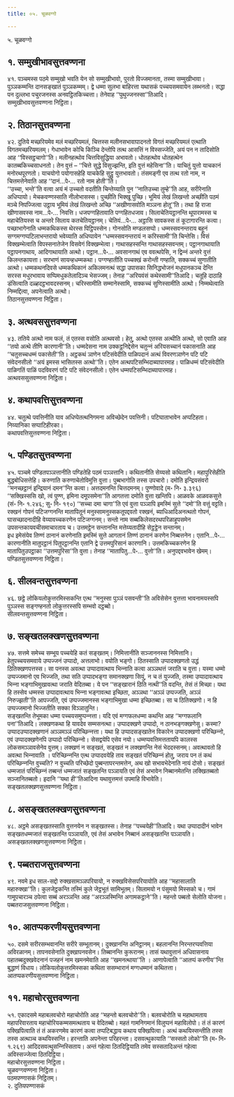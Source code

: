```yaml
---
title: ०५. चूळवग्गो

---
```

५. चूळवग्गो  


## १. सम्मुखीभावसुत्तवण्णना

४१. पञ्‍चमस्स पठमे सम्मुखो भवति येन सो सम्मुखीभावो, पुरतो विज्‍जमानता, तस्मा सम्मुखीभावा। पुञ्‍ञकम्मन्ति दानसङ्खातं पुञ्‍ञकम्मम्। द्वे धम्मा सुलभा बाहिरत्ता यथासकं पच्‍चयसमवायेन लब्भनतो। सद्धा पन दुल्‍लभा पचुरजनस्स अनवट्ठितकिच्‍चत्ता। तेनेवाह ‘‘पुथुज्‍जनस्सा’’तिआदि।  
सम्मुखीभावसुत्तवण्णना निट्ठिता।  


## २. तिठानसुत्तवण्णना

४२. दुतिये मच्छरियमेव मलं मच्छरियमलं, चित्तस्स मलीनसभावापादनतो विगतं मच्छरियमलं एत्थाति विगतमच्छरियमलम्। गेधाभावेन कोचि किञ्‍चि देन्तोपि तत्थ आसत्तिं न विस्सज्‍जेति, अयं पन न तादिसोति आह ‘‘विस्सट्ठचागो’’ति। मलीनहत्थोव चित्तविसुद्धिया अभावतो। धोतहत्थोव धोतहत्थेन कातब्बकिच्‍चसाधनतो। तेन वुत्तं – ‘‘चित्ते सुद्धे विसुज्झन्ति, इति वुत्तं महेसिना’’ति। याचितुं युत्तो याचकानं मनोरथपूरणतो। याचयोगो पयोगासहेहि याचकेहि सुट्ठु युत्तभावतो। तंसमङ्गी एव तत्थ रतो नाम, न चित्तमत्तेनेवाति आह ‘‘दानं…पे॰… रतो नाम होती’’ति।  
‘‘उच्‍चा, भन्ते’’ति वत्वा अयं मं उच्‍चतो वदतीति चिन्तेय्याति पुन ‘‘नातिउच्‍चा तुम्हे’’ति आह, सरीरेनाति अधिप्पायो। मेचकवण्णस्साति नीलोभासस्स। पुच्छीति भिक्खू पुच्छि। भूमियं लेखं लिखन्तो अच्छीति पठमं मञ्‍चे निपज्‍जित्वा उट्ठाय भूमियं लेखं लिखन्तो अच्छि ‘‘अखीणासवोति मञ्‍ञना होतू’’ति। तथा हि राजा खीणासवस्स नाम…पे॰… निवत्ति। धजपग्गहितावाति पग्गहितधजाव। सिलाचेतियट्ठानन्ति थूपारामस्स च महाचेतियस्स च अन्तरे सिलाय कतचेतियट्ठानम्। चेतियं…पे॰… अट्ठासि सावकस्स तं कूटागारन्ति कत्वा।  
पच्छाभागेनाति धम्मकथिकस्स थेरस्स पिट्ठिपस्सेन। गोनसोति मण्डलसप्पो। धम्मस्सवनन्तराय बहूनं सग्गमग्गप्पटिलाभन्तरायो भवेय्याति अधिप्पायेन ‘‘धम्मस्सवनन्तरायं न करिस्सामी’’ति चिन्तेसि। विसं विक्खम्भेत्वाति विपस्सनातेजेन विसवेगं विक्खम्भेत्वा। गाथासहस्सन्ति गाथासहस्सवन्तम्। पट्ठानगाथायाति पट्ठापनगाथाय, आदिगाथायाति अत्थो। पट्ठान…पे॰… अवसानगाथं एव ववत्थपेसि, न द्विन्‍नं अन्तरे वुत्तं किलन्तकायत्ता। सरभाणं सायन्हधम्मकथा। पग्गण्हातीति पच्‍चक्खं करोन्ती गण्हाति, सक्‍कच्‍चं सुणातीति अत्थो। धम्मकथनदिवसे धम्मकथिकानं अकिलमनत्थं सद्धा उपासका सिनिद्धभोजनं मधुपानकञ्‍च देन्ति सरस्स मधुरभावाय सप्पिमधुकतेलादिञ्‍च भेसज्‍जम्। तेनाह ‘‘अरियवंसं कथेस्सामी’’तिआदि। चतूहि दाठाहि डंसित्वाति दळ्हदट्ठभावदस्सनम्। चरिस्सामीति सम्मानेस्सामि, सक्‍कच्‍चं सुणिस्सामीति अत्थो। निम्मथेत्वाति निम्मद्दित्वा, अपनेत्वाति अत्थो।  
तिठानसुत्तवण्णना निट्ठिता।  


## ३. अत्थवससुत्तवण्णना

४३. ततिये अत्थो नाम फलं, तं एतस्स वसोति अत्थवसो। हेतु, अत्थो एतस्स अत्थीति अत्थो, सो एवाति आह ‘‘तयो अत्थे तीणि कारणानी’’ति। धम्मदेसना नाम उक्‍कट्ठनिद्देसेन चतुन्‍नं अरियसच्‍चानं पकासनाति आह ‘‘चतुसच्‍चधम्मं पकासेती’’ति। अट्ठकथं ञाणेन पटिसंवेदीति पाळिपदानं अत्थं विवरणञाणेन पटि पटि संवेदनसीलो ‘‘अयं इमस्स भासितस्स अत्थो’’ति। एतेन अत्थपटिसम्भिदाब्यापारमाह। पाळिधम्मं पटिसंवेदीति पाळिगतिं पाळिं पदविवरणं पटि पटि संवेदनसीलो। एतेन धम्मपटिसम्भिदाब्यापारमाह।  
अत्थवससुत्तवण्णना निट्ठिता।  


## ४. कथापवत्तिसुत्तवण्णना

४४. चतुत्थे पवत्तिनीति याव अधिप्पेतत्थनिगमना अविच्छेदेन पवत्तिनी। पटिघाताभावेन अप्पटिहता। निय्यानिका सप्पाटिहीरका।  
कथापवत्तिसुत्तवण्णना निट्ठिता।  


## ५. पण्डितसुत्तवण्णना

४५. पञ्‍चमे पण्डितपञ्‍ञत्तानीति पण्डितेहि पठमं पञ्‍ञत्तानि। कथितानीति सेय्यसो कथितानि। महापुरिसेहीति बुद्धबोधिसत्तेहि। करुणाति करुणाचेतोविमुत्ति वुत्ता। पुब्बभागोति तस्स उपचारो। दमोति इन्द्रियसंवरो ‘‘मनच्छट्ठानं इन्द्रियानं दमन’’न्ति कत्वा। अत्तदमनन्ति चित्तदमनम्। पुण्णोवादे (म॰ नि॰ ३.३९६) ‘‘सक्खिस्ससि खो, त्वं पुण्ण, इमिना दमूपसमेना’’ति आगतत्ता दमोति वुत्ता खन्तिपि। आळवके आळवकसुत्ते (सं॰ नि॰ १.२४६; सु॰ नि॰ १९०) ‘‘सच्‍चा दमा चागा’’ति एवं वुत्ता पञ्‍ञापि इमस्मिं सुत्ते ‘‘दमो’’ति वत्तुं वट्टति। रक्खनं गोपनं पटिजग्गनन्ति मातापितूनं मनुस्सामनुस्सकतूपद्दवतो रक्खनं, ब्याधिआदिअनत्थतो गोपनं, घासच्छादनादीहि वेय्यावच्‍चकरणेन पटिजग्गनम्। सन्तो नाम सब्बकिलेसदरथपरिळाहूपसमेन उपसन्तकायवचीसमाचारताय च। उत्तमट्ठेन सन्तानन्ति मत्तेय्यतादीहि सेट्ठट्ठेन सन्तानम्।  
इध इमेसंयेव तिण्णं ठानानं करणेनाति इमस्मिं सुत्ते आगतानं तिण्णं ठानानं करणेन निब्बत्तनेन। एतानि…पे॰… कारणानीति मातुपट्ठानं पितुपट्ठानन्ति एतानि द्वे उत्तमपुरिसानं कारणानि। उत्तमकिच्‍चकरणेन हि मातापितुउपट्ठाका ‘‘उत्तमपुरिसा’’ति वुत्ता। तेनाह ‘‘मातापितु…पे॰… वुत्तो’’ति। अनुपद्दवभावेन खेमम्।  
पण्डितसुत्तवण्णना निट्ठिता।  


## ६. सीलवन्तसुत्तवण्णना

४६. छट्ठे लोकियलोकुत्तरमिस्सकन्ति एत्थ ‘‘मनुस्सा पुञ्‍ञं पसवन्ती’’ति अविसेसेन वुत्तत्ता भावनामयस्सपि पुञ्‍ञस्स सङ्गण्हनतो लोकुत्तरस्सपि सम्भवो दट्ठब्बो।  
सीलवन्तसुत्तवण्णना निट्ठिता।  


## ७. सङ्खतलक्खणसुत्तवण्णना

४७. सत्तमे समेच्‍च सम्भूय पच्‍चयेहि कतं सङ्खतम्। निमित्तानीति सञ्‍जाननस्स निमित्तानि। हेतुपच्‍चयसमवाये उप्पज्‍जनं उप्पादो, अत्तलाभो। वयोति भङ्गो। ठितस्साति उप्पादक्खणतो उद्धं ठितिक्खणपत्तस्स। सा पनस्स अवत्था उप्पादावत्थाय भिन्‍नाति कत्वा अञ्‍ञथत्तं जराति च वुत्ता। यस्मा धम्मो उप्पज्‍जमानो एव भिज्‍जति, तथा सति उप्पादभङ्गा समानक्खणा सियुं, न च तं युज्‍जति, तस्मा उप्पादावत्थाय भिन्‍ना भङ्गाभिमुखावत्था जराति वेदितब्बा। ये पन ‘‘सङ्खारानं ठिति नत्थी’’ति वदन्ति, तेसं तं मिच्छा। यथा हि तस्सेव धम्मस्स उप्पादावत्थाय भिन्‍ना भङ्गावत्था इच्छिता, अञ्‍ञथा ‘‘अञ्‍ञं उप्पज्‍जति, अञ्‍ञं निरुज्झती’’ति आपज्‍जति, एवं उप्पज्‍जमानस्स भङ्गाभिमुखा धम्मा इच्छितब्बा। सा च ठितिक्खणो। न हि उप्पज्‍जमानो भिज्‍जतीति सक्‍का विञ्‍ञातुन्ति।  
सङ्खतन्ति तेभूमका धम्मा पच्‍चयसमुप्पन्‍नत्ता। यदि एवं मग्गफलधम्मा कथन्ति आह ‘‘मग्गफलानि पना’’तिआदि। लक्खणकथा हि यावदेव सम्मसनत्था। उप्पादक्खणे उप्पादो, न ठानभङ्गक्खणेसु। कस्मा? उप्पादउप्पादक्खणानं अञ्‍ञमञ्‍ञं परिच्छिन्‍नत्ता। यथा हि उप्पादसङ्खातेन विकारेन उप्पादक्खणो परिच्छिन्‍नो, एवं उप्पादक्खणेनपि उप्पादो परिच्छिन्‍नो। सेसद्वयेपि एसेव नयो। धम्मप्पवत्तिमत्ततायपि कालस्स लोकसमञ्‍ञावसेनेव वुत्तम्। लक्खणं न सङ्खतं, सङ्खतं न लक्खणन्ति नेसं भेददस्सनम्। अवत्थावतो हि अवत्था भिन्‍नावाति । परिच्छिन्‍नन्ति एत्थ उप्पादवयेहि ताव सङ्खतं परिच्छिन्‍नं होतु, जराय पन तं कथं परिच्छिन्‍नन्ति वुच्‍चति? न वुच्‍चति परिच्छेदो पुब्बन्तापरन्तमत्तेन, अथ खो सभावभेदेनाति नायं दोसो। सङ्खतं धम्मजातं परिच्छिन्‍नं तब्बन्तं धम्मजातं सङ्खतन्ति पञ्‍ञायति एवं तेसं अभावेन निब्बानमेतन्ति लक्खितब्बतो सञ्‍जानितब्बतो। इदानि ‘‘यथा ही’’तिआदिना यथावुत्तमत्तं उपमाहि विभावेति।  
सङ्खतलक्खणसुत्तवण्णना निट्ठिता।  


## ८. असङ्खतलक्खणसुत्तवण्णना

४८. अट्ठमे असङ्खतस्साति वुत्तनयेन न सङ्खतस्स। तेनाह ‘‘पच्‍चयेही’’तिआदि। यथा उप्पादादीनं भावेन सङ्खतधम्मजातं सङ्खतन्ति पञ्‍ञायति, एवं तेसं अभावेन निब्बानं असङ्खतन्ति पञ्‍ञायति।  
असङ्खतलक्खणसुत्तवण्णना निट्ठिता।  


## ९. पब्बतराजसुत्तवण्णना

४९. नवमे इध साल-सद्दो रुक्खसामञ्‍ञपरियायो, न रुक्खविसेसपरियायोति आह ‘‘महासालाति महारुक्खा’’ति। कुलजेट्ठकन्ति तस्मिं कुले जेट्ठभूतं सामिभूतम्। सिलामयो न पंसुमयो मिस्सको च। गामं गामूपचारञ्‍च ठपेत्वा सब्बं अरञ्‍ञन्ति आह ‘‘अरञ्‍ञस्मिन्ति अगामकट्ठाने’’ति। महन्तो पब्बतो सेलोति योजना।  
पब्बतराजसुत्तवण्णना निट्ठिता।  


## १०. आतप्पकरणीयसुत्तवण्णना

५०. दसमे सरीरसम्भवानन्ति सरीरे सम्भूतानम्। दुक्खानन्ति अनिट्ठानम्। बहलानन्ति निरन्तरप्पवत्तिया अविरळानम्। तापनवसेनाति दुक्खापनवसेन। तिब्बानन्ति कुरूरानम्। तासं यथावुत्तानं अधिवासनाय पहातब्बदुक्खवेदनानं पजहनं नाम खमनमेवाति आह ‘‘खमनत्थाया’’ति । आणापेत्वाति ‘‘आतप्पं करणीय’’न्ति बुद्धाणं विधाय। लोकियलोकुत्तरमिस्सका कथिता ससम्भारानं मग्गधम्मानं कथितत्ता।  
आतप्पकरणीयसुत्तवण्णना निट्ठिता।  


## ११. महाचोरसुत्तवण्णना

५१. एकादसमे महाबलवचोरो महाचोरोति आह ‘‘महन्तो बलवचोरो’’ति। बलवचोरोति च महाथामताय महापरिवारताय महाचोरियकम्मसमत्थताय च वेदितब्बो। महतं गामनिगमानं विलुप्पनं महाविलोपो। तं तं कारणं पक्खिपित्वाति तं तं अकरणमेव कारणं कत्वा तप्पटिबद्धाय कथाय पक्खिपित्वा। अत्थं कथयिस्सन्तीति तस्स तस्स अत्थञ्‍च कथयिस्सन्ति। हरन्ताति अपनेन्ता परिहरन्ता। दसवत्थुकायाति ‘‘सस्सतो लोको’’ति (म॰ नि॰ १.२६९) आदिदसवत्थुसन्‍निस्सिताय। अन्तं गहेत्वा ठितदिट्ठियाति तमेव सस्सतादिअन्तं गहेत्वा अविस्सज्‍जेत्वा ठितदिट्ठिया।  
महाचोरसुत्तवण्णना निट्ठिता।  
चूळवग्गवण्णना निट्ठिता।  
पठमपण्णासकं निट्ठितम्।  
२. दुतियपण्णासकं  